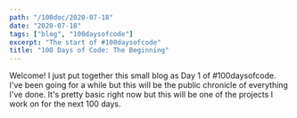 ```yaml
---
path: "/100doc/2020-07-18"
date: "2020-07-18"
tags: ["blog", "100daysofcode"]
excerpt: "The start of #100daysofcode"
title: "100 Days of Code: The Beginning"
---
```


Welcome! I just put together this small blog as Day 1 of \#100daysofcode. I've been going for a while but this will be the public chronicle of everything I've done. It's pretty basic right now but this will be one of the projects I work on for the next 100 days.
